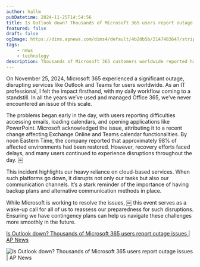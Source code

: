 ```yaml
---
author: hallm
pubDatetime: 2024-11-25T14:54:56
title: Is Outlook down? Thousands of Microsoft 365 users report outage issues | AP News
featured: false
draft: false
ogImage: https://dims.apnews.com/dims4/default/4b20b5b/2147483647/strip/true/crop/3000x1999+0+43/resize/980x653!/format/webp/quality/90/?url=https%3A%2F%2Fassets.apnews.com%2Fce%2F6c%2F5b25a0afc30b6be5fa87c2d76e29%2Fb10dbc1be9414283881b1d4ae3a0c049
tags: 
    - news
    - technology
description: Thousands of Microsoft 365 customers worldwide reported having issues with services like Outlook and Teams on Monday.
---
```

On November 25, 2024, Microsoft 365 experienced a significant outage, disrupting services like Outlook and Teams for users worldwide. As an IT professional, I felt the impact firsthand, with my daily workflow coming to a standstill. In all the years we’ve used and managed Office 365, we’ve never encountered an issue of this scale.

The problems began early in the day, with users reporting difficulties accessing emails, loading calendars, and opening applications like PowerPoint. Microsoft acknowledged the issue, attributing it to a recent change affecting Exchange Online and Teams calendar functionalities. By noon Eastern Time, the company reported that approximately 98% of affected environments had been restored. However, recovery efforts faced delays, and many users continued to experience disruptions throughout the day. ￼

This incident highlights our heavy reliance on cloud-based services. When such platforms go down, it disrupts not only our tasks but also our communication channels. It’s a stark reminder of the importance of having backup plans and alternative communication methods in place.

While Microsoft is working to resolve the issues, ￼ this event serves as a wake-up call for all of us to reassess our preparedness for such disruptions. Ensuring we have contingency plans can help us navigate these challenges more smoothly in the future.

[Is Outlook down? Thousands of Microsoft 365 users report outage issues | AP News](https://apnews.com/article/microsoft-outlook-down-outage-reports-7808d4c35b04896f6c2b2ee10e6141eb)

![Is Outlook down? Thousands of Microsoft 365 users report outage issues | AP News](https://dims.apnews.com/dims4/default/4b20b5b/2147483647/strip/true/crop/3000x1999+0+43/resize/980x653!/format/webp/quality/90/?url=https%3A%2F%2Fassets.apnews.com%2Fce%2F6c%2F5b25a0afc30b6be5fa87c2d76e29%2Fb10dbc1be9414283881b1d4ae3a0c049)